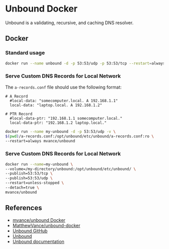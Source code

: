 # Unbound Docker

Unbound is a validating, recursive, and caching DNS resolver.

## Docker
### Standard usage
```sh
docker run --name unbound -d -p 53:53/udp -p 53:53/tcp --restart=always mvance/unbound
```

### Serve Custom DNS Records for Local Network
The `a-records.conf` file should use the following format:
```
# A Record
  #local-data: "somecomputer.local. A 192.168.1.1"
  local-data: "laptop.local. A 192.168.1.2"

# PTR Record
  #local-data-ptr: "192.168.1.1 somecomputer.local."
  local-data-ptr: "192.168.1.2 laptop.local."
```

```sh
docker run --name my-unbound -d -p 53:53/udp -v \
$(pwd)/a-records.conf:/opt/unbound/etc/unbound/a-records.conf:ro \
--restart=always mvance/unbound
```

### Serve Custom DNS Records for Local Network
```sh
docker run --name=my-unbound \
--volume=/my-directory/unbound:/opt/unbound/etc/unbound/ \
--publish=53:53/tcp \
--publish=53:53/udp \
--restart=unless-stopped \
--detach=true \
mvance/unbound
```

## References
- [mvance/unbound Docker](https://hub.docker.com/r/mvance/unbound)
- [MatthewVance/unbound-docker](https://github.com/MatthewVance/unbound-docker)
- [Unbound GitHub](https://github.com/NLnetLabs/unbound)
- [Unbound](https://nlnetlabs.nl/unbound)
- [Unbound documentation](https://unbound.docs.nlnetlabs.nl/)